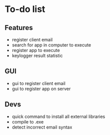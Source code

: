 # To-do list
## Features
- register client email
- search for app in computer to execute
- register app to execute
- keylogger result statistic


## GUI
- gui to register client email
- gui to register app on server

## Devs
- quick command to install all external libraries
- compile to .exe
- detect incorrect email syntax
